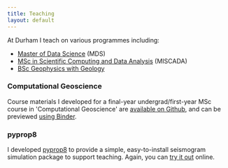 ```yaml
---
title: Teaching
layout: default
---
```


At Durham I teach on various programmes including:
- [Master of Data Science](https://www.durham.ac.uk/study/courses/g5k823/) (MDS)
- [MSc in Scientific Computing and Data Analysis](https://miscada.webspace.durham.ac.uk/) (MISCADA)
- [BSc Geophysics with Geology](https://www.durham.ac.uk/study/courses/f662/)

### Computational Geoscience

Course materials I developed for a final-year undergrad/first-year MSc course in 'Computational Geoscience' are [available on Github](https://github.com/valentineap/ComputationalGeoscienceCourse), and can be previewed [using Binder](https://mybinder.org/v2/gh/valentineap/ComputationalGeoscienceCourse/binder?labpath=index.ipynb).

### pyprop8

I developed [pyprop8](https://github.com/valentineap/pyprop8) to provide a simple, easy-to-install seismogram simulation package to support teaching. Again, you can [try it out](https://mybinder.org/v2/gh/valentineap/pyprop8/HEAD?labpath=examples%2Fdemo.ipynb) online.